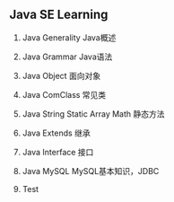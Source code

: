 ## Java SE Learning

1. Java Generality Java概述

2. Java Grammar Java语法

3. Java Object 面向对象

4. Java ComClass 常见类

5. Java String Static Array Math 静态方法

6. Java Extends 继承

7. Java Interface 接口

9. Java MySQL  MySQL基本知识，JDBC

10. Test